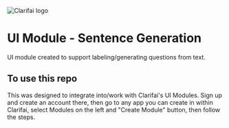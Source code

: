 ![Clarifai logo](https://www.clarifai.com/hs-fs/hubfs/logo/Clarifai/clarifai-740x150.png?width=240)

# UI Module - Sentence Generation

UI module created to support labeling/generating questions from text.


## To use this repo

This was designed to integrate into/work with Clarifai's UI Modules. Sign up and create an account there, then go to any app you can create in within Clarifai, select Modules on the left and "Create Module" button, then follow the steps.
